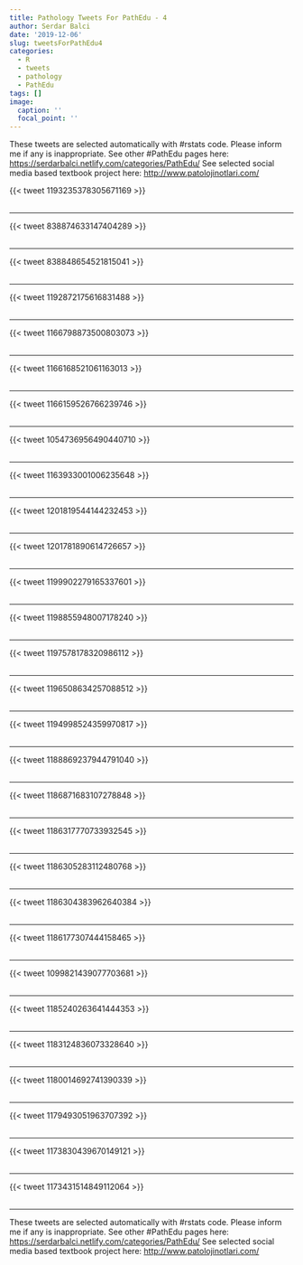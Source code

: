 ```yaml
---
title: Pathology Tweets For PathEdu - 4
author: Serdar Balci
date: '2019-12-06'
slug: tweetsForPathEdu4
categories:
  - R
  - tweets
  - pathology
  - PathEdu
tags: []
image:
  caption: ''
  focal_point: ''
---
```



These tweets are selected automatically with #rstats code. Please inform me if any is inappropriate.
See other #PathEdu pages here: https://serdarbalci.netlify.com/categories/PathEdu/ 
See selected social media based textbook project here: http://www.patolojinotlari.com/

{{< tweet 1193235378305671169 >}}
<br>
<br>
<hr>
{{< tweet 838874633147404289 >}}
<br>
<br>
<hr>
{{< tweet 838848654521815041 >}}
<br>
<br>
<hr>
{{< tweet 1192872175616831488 >}}
<br>
<br>
<hr>
{{< tweet 1166798873500803073 >}}
<br>
<br>
<hr>
{{< tweet 1166168521061163013 >}}
<br>
<br>
<hr>
{{< tweet 1166159526766239746 >}}
<br>
<br>
<hr>
{{< tweet 1054736956490440710 >}}
<br>
<br>
<hr>
{{< tweet 1163933001006235648 >}}
<br>
<br>
<hr>
{{< tweet 1201819544144232453 >}}
<br>
<br>
<hr>
{{< tweet 1201781890614726657 >}}
<br>
<br>
<hr>
{{< tweet 1199902279165337601 >}}
<br>
<br>
<hr>
{{< tweet 1198855948007178240 >}}
<br>
<br>
<hr>
{{< tweet 1197578178320986112 >}}
<br>
<br>
<hr>
{{< tweet 1196508634257088512 >}}
<br>
<br>
<hr>
{{< tweet 1194998524359970817 >}}
<br>
<br>
<hr>
{{< tweet 1188869237944791040 >}}
<br>
<br>
<hr>
{{< tweet 1186871683107278848 >}}
<br>
<br>
<hr>
{{< tweet 1186317770733932545 >}}
<br>
<br>
<hr>
{{< tweet 1186305283112480768 >}}
<br>
<br>
<hr>
{{< tweet 1186304383962640384 >}}
<br>
<br>
<hr>
{{< tweet 1186177307444158465 >}}
<br>
<br>
<hr>
{{< tweet 1099821439077703681 >}}
<br>
<br>
<hr>
{{< tweet 1185240263641444353 >}}
<br>
<br>
<hr>
{{< tweet 1183124836073328640 >}}
<br>
<br>
<hr>
{{< tweet 1180014692741390339 >}}
<br>
<br>
<hr>
{{< tweet 1179493051963707392 >}}
<br>
<br>
<hr>
{{< tweet 1173830439670149121 >}}
<br>
<br>
<hr>
{{< tweet 1173431514849112064 >}}
<br>
<br>
<hr>


These tweets are selected automatically with #rstats code. Please inform me if any is inappropriate.
See other #PathEdu pages here: https://serdarbalci.netlify.com/categories/PathEdu/ 
See selected social media based textbook project here: http://www.patolojinotlari.com/
